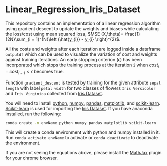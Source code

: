 # Linear_Regression_Iris_Dataset


This repository contains an implementation of a linear regression algorithm using gradient descent to update the weights and biases while calculating the loss/cost using mean squared loss, $MSE (X,\theta)= \frac{1}{2N}\sum_{i = 1}^{N}\left (\hat{y_{i}} - y_{i} \right)^{2}$. 

All the costs and weights after each iteration are logged inside a dataframe `outputdf` which can be used to visualize the variation of cost and weights against training iterations. An early stopping criterion ($\epsilon$) has been incorporated which stops the training process at the iteration `i` when $cost_{i} - cost_{i-1} < \epsilon$ becomes true. 

Function `gradient_descent` is tested by training for the given attribute `sepal length` with label `petal width` for two classes of flowers `Iris Versicolor` and `Iris Virginica` collected from [Iris Dataset](http://archive.ics.uci.edu/ml/datasets/Iris/). 

You will need to install [python](https://www.python.org), [numpy](https://numpy.org), [pandas](https://pandas.pydata.org), [matplotlib](https://matplotlib.org), and [scikit-learn](https://scikit-learn.org/stable/). [Scikit-learn](https://scikit-learn.org/stable/) is used for importing the [Iris Dataset](http://archive.ics.uci.edu/ml/datasets/Iris/). If you have anaconda installed, run the following:
```bash
conda create -n envName python numpy pandas matplotlib scikit-learn
```
This will create a conda environment with python and numpy installed in it. Run `conda activate envName` to activate or `conda deactivate` to deactivate the environment.

If you are not seeing the equations above, please install the [MathJax](https://chrome.google.com/webstore/detail/mathjax-plugin-for-github/ioemnmodlmafdkllaclgeombjnmnbima?hl=en) plugin for your chrome browser.
